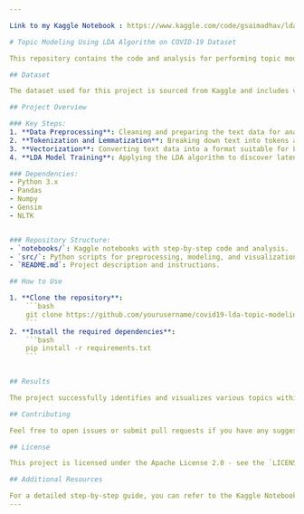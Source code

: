 ```yaml
---

Link to my Kaggle Notebook : https://www.kaggle.com/code/gsaimadhav/lda-algorithm-example

# Topic Modeling Using LDA Algorithm on COVID-19 Dataset

This repository contains the code and analysis for performing topic modeling on a COVID-19 dataset from Kaggle using the Latent Dirichlet Allocation (LDA) algorithm. The goal of this project is to uncover hidden topics within the dataset, which can help in understanding the prevalent themes and trends related to the COVID-19 pandemic.

## Dataset

The dataset used for this project is sourced from Kaggle and includes various articles, reports, and research papers related to COVID-19. It contains text data that provides rich information about different aspects of the pandemic, such as its impact on health, economy, and society.

## Project Overview

### Key Steps:
1. **Data Preprocessing**: Cleaning and preparing the text data for analysis.
2. **Tokenization and Lemmatization**: Breaking down text into tokens and lemmatizing to reduce words to their base forms.
3. **Vectorization**: Converting text data into a format suitable for LDA.
4. **LDA Model Training**: Applying the LDA algorithm to discover latent topics.

### Dependencies:
- Python 3.x
- Pandas
- Numpy
- Gensim
- NLTK


### Repository Structure:
- `notebooks/`: Kaggle notebooks with step-by-step code and analysis.
- `src/`: Python scripts for preprocessing, modeling, and visualization.
- `README.md`: Project description and instructions.

## How to Use

1. **Clone the repository**:
    ```bash
    git clone https://github.com/yourusername/covid19-lda-topic-modeling.git
    ```
2. **Install the required dependencies**:
    ```bash
    pip install -r requirements.txt
    ```
   

## Results

The project successfully identifies and visualizes various topics within the COVID-19 dataset, providing insights into the key themes discussed in the documents. The LDA model helps in understanding the distribution of topics across different documents and the significance of each topic.

## Contributing

Feel free to open issues or submit pull requests if you have any suggestions or improvements.

## License

This project is licensed under the Apache License 2.0 - see the `LICENSE` file for details.

## Additional Resources

For a detailed step-by-step guide, you can refer to the Kaggle Notebook:[Link to Kaggle Notebook](https://www.kaggle.com/code/gsaimadhav/lda-algorithm-example).
---
```



